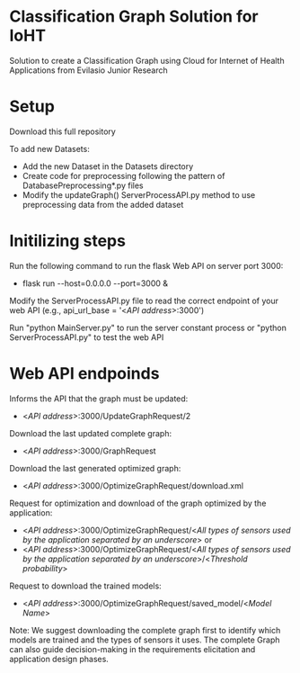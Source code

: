 # Classification Graph Solution for IoHT
Solution to create a Classification Graph using Cloud  for Internet of Health Applications from Evilasio Junior Research

# Setup

Download this full repository

To add new Datasets:
 - Add the new Dataset in the Datasets directory
 - Create code for preprocessing following the pattern of DatabasePreprocessing*.py files
 - Modify the updateGraph() ServerProcessAPI.py method to use preprocessing data from the added dataset

# Initilizing steps

Run the following command to run the flask Web API on server port 3000:
 - flask run --host=0.0.0.0 --port=3000 &

Modify the ServerProcessAPI.py file to read the correct endpoint of your web API (e.g., api_url_base = '<_API address_>:3000')

Run "python MainServer.py" to run the server constant process or "python ServerProcessAPI.py" to test the web API

# Web API endpoinds

Informs the API that the graph must be updated:
- <_API address_>:3000/UpdateGraphRequest/2

Download the last updated complete graph:
- <_API address_>:3000/GraphRequest

Download the last generated optimized graph:
- <_API address_>:3000/OptimizeGraphRequest/download.xml

Request for optimization and download of the graph optimized by the application:
- <_API address_>:3000/OptimizeGraphRequest/<_All types of sensors used by the application separated by an underscore_>
or
- <_API address_>:3000/OptimizeGraphRequest/<_All types of sensors used by the application separated by an underscore_>/<_Threshold probability_>

Request to download the trained models:
- <_API address_>:3000/OptimizeGraphRequest/saved_model/<_Model Name_>

Note: We suggest downloading the complete graph first to identify which models are trained and the types of sensors it uses. The complete Graph can also guide decision-making in the requirements elicitation and application design phases.
